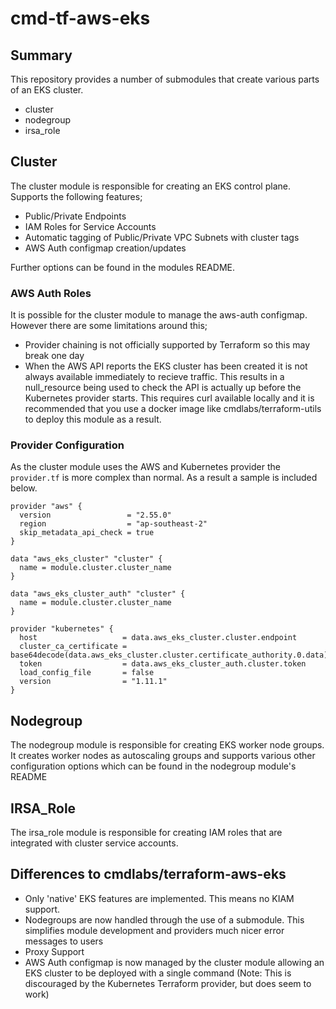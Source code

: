 # cmd-tf-aws-eks

## Summary
This repository provides a number of submodules that create various parts of an EKS cluster.

- cluster
- nodegroup
- irsa_role

## Cluster
The cluster module is responsible for creating an EKS control plane. Supports the following features;
- Public/Private Endpoints
- IAM Roles for Service Accounts
- Automatic tagging of Public/Private VPC Subnets with cluster tags
- AWS Auth configmap creation/updates

Further options can be found in the modules README.

### AWS Auth Roles
It is possible for the cluster module to manage the aws-auth configmap. However there are some limitations around this;
- Provider chaining is not officially supported by Terraform so this may break one day
- When the AWS API reports the EKS cluster has been created it is not always available immediately to recieve traffic. This results in a null_resource being used to check the API is actually up before the Kubernetes provider starts. This requires curl available locally and it is recommended that you use a docker image like cmdlabs/terraform-utils to deploy this module as a result.

### Provider Configuration
As the cluster module uses the AWS and Kubernetes provider the `provider.tf` is more complex than normal. As a result a sample is included below.
```hcl
provider "aws" {
  version                 = "2.55.0"
  region                  = "ap-southeast-2"
  skip_metadata_api_check = true
}

data "aws_eks_cluster" "cluster" {
  name = module.cluster.cluster_name
}

data "aws_eks_cluster_auth" "cluster" {
  name = module.cluster.cluster_name
}

provider "kubernetes" {
  host                   = data.aws_eks_cluster.cluster.endpoint
  cluster_ca_certificate = base64decode(data.aws_eks_cluster.cluster.certificate_authority.0.data)
  token                  = data.aws_eks_cluster_auth.cluster.token
  load_config_file       = false
  version                = "1.11.1"
}
```

## Nodegroup
The nodegroup module is responsible for creating EKS worker node groups. It creates worker nodes as autoscaling groups and supports various other configuration options which can be found in the nodegroup module's README

## IRSA_Role
The irsa_role module is responsible for creating IAM roles that are integrated with cluster service accounts.

## Differences to cmdlabs/terraform-aws-eks
- Only 'native' EKS features are implemented. This means no KIAM support.
- Nodegroups are now handled through the use of a submodule. This simplifies module development and providers much nicer error messages to users
- Proxy Support
- AWS Auth configmap is now managed by the cluster module allowing an EKS cluster to be deployed with a single command (Note: This is discouraged by the Kubernetes Terraform provider, but does seem to work)
